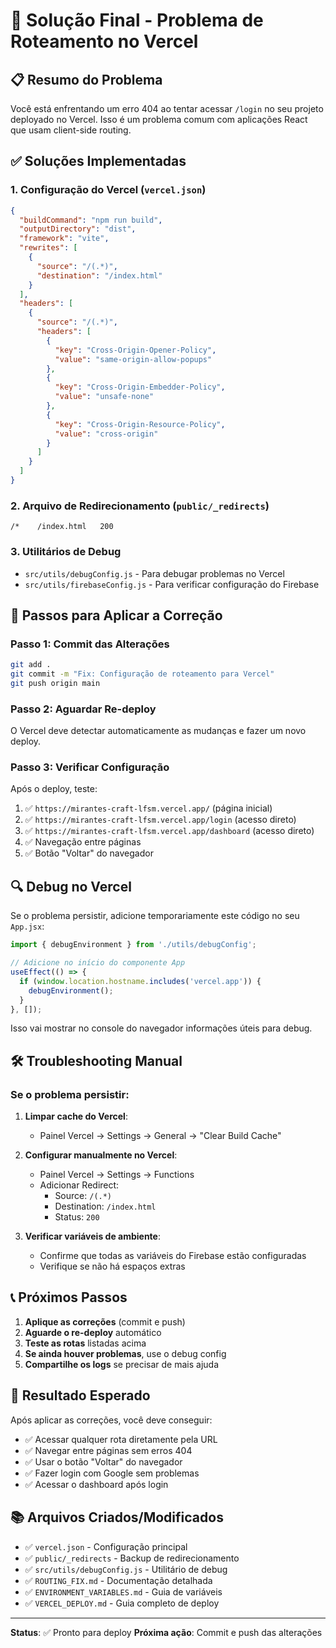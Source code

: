# 🚀 Solução Final - Problema de Roteamento no Vercel

## 📋 Resumo do Problema

Você está enfrentando um erro 404 ao tentar acessar `/login` no seu projeto deployado no Vercel. Isso é um problema comum com aplicações React que usam client-side routing.

## ✅ Soluções Implementadas

### 1. Configuração do Vercel (`vercel.json`)
```json
{
  "buildCommand": "npm run build",
  "outputDirectory": "dist",
  "framework": "vite",
  "rewrites": [
    {
      "source": "/(.*)",
      "destination": "/index.html"
    }
  ],
  "headers": [
    {
      "source": "/(.*)",
      "headers": [
        {
          "key": "Cross-Origin-Opener-Policy",
          "value": "same-origin-allow-popups"
        },
        {
          "key": "Cross-Origin-Embedder-Policy",
          "value": "unsafe-none"
        },
        {
          "key": "Cross-Origin-Resource-Policy",
          "value": "cross-origin"
        }
      ]
    }
  ]
}
```

### 2. Arquivo de Redirecionamento (`public/_redirects`)
```
/*    /index.html   200
```

### 3. Utilitários de Debug
- `src/utils/debugConfig.js` - Para debugar problemas no Vercel
- `src/utils/firebaseConfig.js` - Para verificar configuração do Firebase

## 🔧 Passos para Aplicar a Correção

### Passo 1: Commit das Alterações
```bash
git add .
git commit -m "Fix: Configuração de roteamento para Vercel"
git push origin main
```

### Passo 2: Aguardar Re-deploy
O Vercel deve detectar automaticamente as mudanças e fazer um novo deploy.

### Passo 3: Verificar Configuração
Após o deploy, teste:
1. ✅ `https://mirantes-craft-lfsm.vercel.app/` (página inicial)
2. ✅ `https://mirantes-craft-lfsm.vercel.app/login` (acesso direto)
3. ✅ `https://mirantes-craft-lfsm.vercel.app/dashboard` (acesso direto)
4. ✅ Navegação entre páginas
5. ✅ Botão "Voltar" do navegador

## 🔍 Debug no Vercel

Se o problema persistir, adicione temporariamente este código no seu `App.jsx`:

```javascript
import { debugEnvironment } from './utils/debugConfig';

// Adicione no início do componente App
useEffect(() => {
  if (window.location.hostname.includes('vercel.app')) {
    debugEnvironment();
  }
}, []);
```

Isso vai mostrar no console do navegador informações úteis para debug.

## 🛠️ Troubleshooting Manual

### Se o problema persistir:

1. **Limpar cache do Vercel**:
   - Painel Vercel → Settings → General → "Clear Build Cache"

2. **Configurar manualmente no Vercel**:
   - Painel Vercel → Settings → Functions
   - Adicionar Redirect:
     - Source: `/(.*)`
     - Destination: `/index.html`
     - Status: `200`

3. **Verificar variáveis de ambiente**:
   - Confirme que todas as variáveis do Firebase estão configuradas
   - Verifique se não há espaços extras

## 📞 Próximos Passos

1. **Aplique as correções** (commit e push)
2. **Aguarde o re-deploy** automático
3. **Teste as rotas** listadas acima
4. **Se ainda houver problemas**, use o debug config
5. **Compartilhe os logs** se precisar de mais ajuda

## 🎯 Resultado Esperado

Após aplicar as correções, você deve conseguir:
- ✅ Acessar qualquer rota diretamente pela URL
- ✅ Navegar entre páginas sem erros 404
- ✅ Usar o botão "Voltar" do navegador
- ✅ Fazer login com Google sem problemas
- ✅ Acessar o dashboard após login

## 📚 Arquivos Criados/Modificados

- ✅ `vercel.json` - Configuração principal
- ✅ `public/_redirects` - Backup de redirecionamento
- ✅ `src/utils/debugConfig.js` - Utilitário de debug
- ✅ `ROUTING_FIX.md` - Documentação detalhada
- ✅ `ENVIRONMENT_VARIABLES.md` - Guia de variáveis
- ✅ `VERCEL_DEPLOY.md` - Guia completo de deploy

---

**Status**: ✅ Pronto para deploy
**Próxima ação**: Commit e push das alterações 